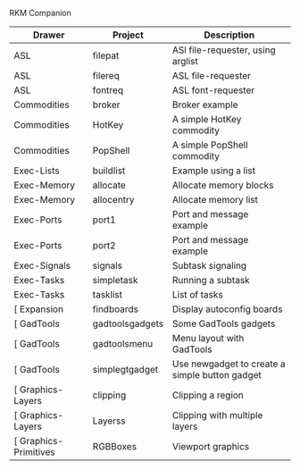 RKM Companion

| Drawer              | Project         | Description
| ------------------- | --------------- | ----------------------------------
| ASL                 | filepat         | ASl file-requester, using arglist
| ASL                 | filereq         | ASL file-requester
| ASL                 | fontreq         | ASL font-requester
| Commodities         | broker          | Broker example
| Commodities         | HotKey          | A simple HotKey commodity
| Commodities         | PopShell        | A simple PopShell commodity
| Exec-Lists          | buildlist       | Example using a list
| Exec-Memory         | allocate        | Allocate memory blocks
| Exec-Memory         | allocentry      | Allocate memory list
| Exec-Ports          | port1           | Port and message example
| Exec-Ports          | port2           | Port and message example
| Exec-Signals        | signals         | Subtask signaling
| Exec-Tasks          | simpletask      | Running a subtask
| Exec-Tasks          | tasklist        | List of tasks
[ Expansion           | findboards      | Display autoconfig boards
[ GadTools            | gadtoolsgadgets | Some GadTools gadgets
[ GadTools            | gadtoolsmenu    | Menu layout with GadTools
[ GadTools            | simplegtgadget  | Use newgadget to create a simple button gadget
[ Graphics-Layers     | clipping        | Clipping a region
[ Graphics-Layers     | Layerss         | Clipping with multiple layers
[ Graphics-Primitives | RGBBoxes        | Viewport graphics
